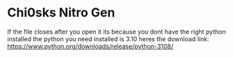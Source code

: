 # Chi0sks Nitro Gen

If the file closes after you open it its because you dont have the right python installed the python you need installed is 3.10 
heres the download link: https://www.python.org/downloads/release/python-3108/
